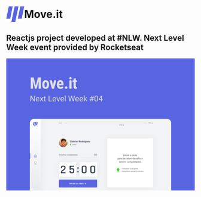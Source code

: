 <h1 style='display: flex; align-items: center'>
  <img alt="Move.it Logo" title="#MoveitLogo" src="./images/Logo.png" />
  Move.it
</h1>
 
<h2>
 Reactjs project developed at #NLW. Next Level Week event provided by Rocketseat
</h2>

<img alt="Move.it Cover" title="#MoveitCover" src="./images/Capa.png" />
